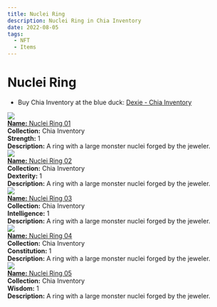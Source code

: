 ```yaml
---
title: Nuclei Ring
description: Nuclei Ring in Chia Inventory
date: 2022-08-05
tags:
  - NFT
  - Items
---
```


# Nuclei Ring

- Buy Chia Inventory at the blue duck: [Dexie - Chia Inventory](https://dexie.space/offers/col16fpva26fhdjp2echs3cr7c30gzl7qe67hu9grtsjcqldz354asjsyzp6wx/xch)

<div class="item_thumbnail_detail">
<img src="https://lmsctphmbooladpu6lxrvi44stiw4gjkwqt3u6qe62zyponiwe.arweave.net/WyQpvOwLnLAN_9PLvGqOclNFuGSq0J7p6BPazh7mosY"><br/>
<div><a href="https://www.spacescan.io/xch/coin/0xb3e0d7207ae44b6d2facf969a8c884cf4e7f749a52f544c58aef005d9c50420b"><strong>Name:</strong> Nuclei Ring 01</a></div>
<div><strong>Collection:</strong> Chia Inventory</div>
<div><strong>Strength:</strong> 1</div>
<div><strong>Description:</strong> A ring with a large monster nuclei forged by the jeweler.</div>
</div>
<div class="item_thumbnail_detail">
<img src="https://k36rfr4xwot2ehr2kszklyt32bj7ma4h56wnpqdwqnxj4ipanu.arweave.net/Vv0Sx5e-zp6IeOlSypeJ70FP2A4fvrNfAdoNuniHgbY"><br/>
<div><a href="https://www.spacescan.io/xch/coin/0x0830216ba2218e3ce2980c1de0f76e3092a4e0a049ae89b0e0f99919064e0355"><strong>Name:</strong> Nuclei Ring 02</a></div>
<div><strong>Collection:</strong> Chia Inventory</div>
<div><strong>Dexterity:</strong> 1</div>
<div><strong>Description:</strong> A ring with a large monster nuclei forged by the jeweler.</div>
</div>
<div class="item_thumbnail_detail">
<img src="https://tomzzrmqnnc2cxiz7swss4f4cwdm3fvhdiujpmlgbmpvnym73oma.arweave.net/m5mcxZBrRaFdGfytKXC8FYbNlqcaKJexZgsfVuGf25g"><br/>
<div><a href="https://www.spacescan.io/xch/coin/0xec141258791ed14ea1473b254c58ac3f561f5cf2cbfc32d5b7908aeb67f1ec61"><strong>Name:</strong> Nuclei Ring 03</a></div>
<div><strong>Collection:</strong> Chia Inventory</div>
<div><strong>Intelligence:</strong> 1</div>
<div><strong>Description:</strong> A ring with a large monster nuclei forged by the jeweler.</div>
</div>
<div class="item_thumbnail_detail">
<img src="https://bxnmr4ly4hvnvuvyqxafi4exktzcrjizrczbiaem5nkayk7sbm.arweave.net/DdrI8Xjh6trSuIXAVHCXVPIopRmIshQAjOtUDCvy_C0"><br/>
<div><a href="https://www.spacescan.io/xch/coin/0x7a8b3c4b46d9cdc4ae4c64ef4fdd7e689a6c74ed66f8ffa540c90db3654328c8"><strong>Name:</strong> Nuclei Ring 04</a></div>
<div><strong>Collection:</strong> Chia Inventory</div>
<div><strong>Constitution:</strong> 1</div>
<div><strong>Description:</strong> A ring with a large monster nuclei forged by the jeweler.</div>
</div>
<div class="item_thumbnail_detail">
<img src="https://zjau525d3rvrh3ortjzz6qwohxm675hksrg2ey6lygj7hwjz6m7a.arweave.net/ykFO66PcaxPt0Zpzn0LOPdnv9OqUTaJjy8GT89k58z4"><br/>
<div><a href="https://www.spacescan.io/xch/coin/0x42816380c636e0cb88ab69120ef04d19e3c5e3499df2ee00344e765e37d0ebb4"><strong>Name:</strong> Nuclei Ring 05</a></div>
<div><strong>Collection:</strong> Chia Inventory</div>
<div><strong>Wisdom:</strong> 1</div>
<div><strong>Description:</strong> A ring with a large monster nuclei forged by the jeweler.</div>
</div>

